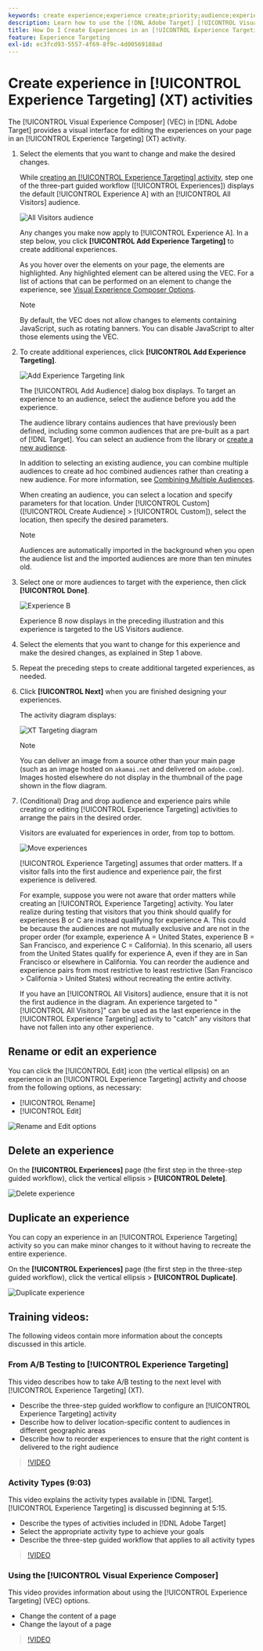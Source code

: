 ```yaml
---
keywords: create experience;experience create;priority;audience;experience;visual experience composer
description: Learn how to use the [!DNL Adobe Target] [!UICONTROL Visual Experience Composer] (VEC) to create and edit experiences on your page in an [!UICONTROL Experience Targeting] (XT) activity.
title: How Do I Create Experiences in an [!UICONTROL Experience Targeting] Activity?
feature: Experience Targeting
exl-id: ec3fcd93-5557-4f69-8f9c-4d00569188ad
---
```

# Create experience in [!UICONTROL Experience Targeting] (XT) activities

The [!UICONTROL Visual Experience Composer] (VEC) in [!DNL Adobe Target] provides a visual interface for editing the experiences on your page in an [!UICONTROL Experience Targeting] (XT) activity.

1. Select the elements that you want to change and make the desired changes.

   While [creating an [!UICONTROL Experience Targeting] activity](/help/main/c-activities/t-experience-target/t-xt-create/xt-create.md), step one of the three-part guided workflow ([!UICONTROL Experiences]) displays the default [!UICONTROL Experience A] with an [!UICONTROL All Visitors] audience.

   ![All Visitors audience](/help/main/c-activities/t-experience-target/t-xt-create/assets/all-visitors.png)

   Any changes you make now apply to [!UICONTROL Experience A]. In a step below, you click **[!UICONTROL Add Experience Targeting]** to create additional experiences.

   As you hover over the elements on your page, the elements are highlighted. Any highlighted element can be altered using the VEC. For a list of actions that can be performed on an element to change the experience, see [Visual Experience Composer Options](/help/main/c-experiences/c-visual-experience-composer/viztarget-options.md).

   >[!NOTE]
   >
   >By default, the VEC does not allow changes to elements containing JavaScript, such as rotating banners. You can disable JavaScript to alter those elements using the VEC.

1. To create additional experiences, click **[!UICONTROL Add Experience Targeting]**.

   ![Add Experience Targeting link](/help/main/c-activities/t-experience-target/t-xt-create/assets/add-experience-targeting.png)

   The [!UICONTROL Add Audience] dialog box displays. To target an experience to an audience, select the audience before you add the experience.

   The audience library contains audiences that have previously been defined, including some common audiences that are pre-built as a part of [!DNL Target]. You can select an audience from the library or [create a new audience](/help/main/c-target/c-audiences/audiences.md#concept_65BE870D290E412D8BBF557EEA67C271).

   In addition to selecting an existing audience, you can combine multiple audiences to create ad hoc combined audiences rather than creating a new audience. For more information, see [Combining Multiple Audiences](/help/main/c-target/combining-multiple-audiences.md#concept_A7386F1EA4394BD2AB72399C225981E5).

   When creating an audience, you can select a location and specify parameters for that location. Under [!UICONTROL Custom] ([!UICONTROL Create Audience] > [!UICONTROL Custom]), select the location, then specify the desired parameters.

   >[!NOTE]
   >
   >Audiences are automatically imported in the background when you open the audience list and the imported audiences are more than ten minutes old.

1. Select one or more audiences to target with the experience, then click **[!UICONTROL Done]**.

   ![Experience B](/help/main/c-activities/t-experience-target/t-xt-create/assets/experience-b.png)

   Experience B now displays in the preceding illustration and this experience is targeted to the US Visitors audience.

1. Select the elements that you want to change for this experience and make the desired changes, as explained in Step 1 above.

1. Repeat the preceding steps to create additional targeted experiences, as needed.

1. Click **[!UICONTROL Next]** when you are finished designing your experiences.

   The activity diagram displays:

   ![XT Targeting diagram](/help/main/c-activities/t-experience-target/t-xt-create/assets/xt_diagram-new.png)

   >[!NOTE]
   >
   >You can deliver an image from a source other than your main page (such as an image hosted on `akamai.net` and delivered on `adobe.com`). Images hosted elsewhere do not display in the thumbnail of the page shown in the flow diagram.

1. (Conditional) Drag and drop audience and experience pairs while creating or editing [!UICONTROL Experience Targeting] activities to arrange the pairs in the desired order.

   Visitors are evaluated for experiences in order, from top to bottom.

   ![Move experiences](/help/main/c-activities/t-experience-target/t-xt-create/assets/move_experiences-new.png)

   [!UICONTROL Experience Targeting] assumes that order matters. If a visitor falls into the first audience and experience pair, the first experience is delivered.

   For example, suppose you were not aware that order matters while creating an [!UICONTROL Experience Targeting] activity. You later realize during testing that visitors that you think should qualify for experiences B or C are instead qualifying for experience A. This could be because the audiences are not mutually exclusive and are not in the proper order (for example, experience A = United States, experience B = San Francisco, and experience C = California). In this scenario, all users from the United States qualify for experience A, even if they are in San Francisco or elsewhere in California. You can reorder the audience and experience pairs from most restrictive to least restrictive (San Francisco > California > United States) without recreating the entire activity.

   If you have an [!UICONTROL All Visitors] audience, ensure that it is not the first audience in the diagram. An experience targeted to "[!UICONTROL All Visitors]" can be used as the last experience in the [!UICONTROL Experience Targeting] activity to "catch" any visitors that have not fallen into any other experience.

## Rename or edit an experience

You can click the [!UICONTROL Edit] icon (the vertical ellipsis) on an experience in an [!UICONTROL Experience Targeting] activity and choose from the following options, as necessary:

* [!UICONTROL Rename]
* [!UICONTROL Edit]

![Rename and Edit options](/help/main/c-activities/t-experience-target/t-xt-create/assets/experience_edit-new.png)

## Delete an experience

On the **[!UICONTROL Experiences]** page (the first step in the three-step guided workflow), click the vertical ellipsis > **[!UICONTROL Delete]**.

![Delete experience](/help/main/c-activities/t-experience-target/t-xt-create/assets/delete-experience.png)

## Duplicate an experience

You can copy an experience in an [!UICONTROL Experience Targeting] activity so you can make minor changes to it without having to recreate the entire experience.

On the **[!UICONTROL Experiences]** page (the first step in the three-step guided workflow), click the vertical ellipsis > **[!UICONTROL Duplicate]**.

![Duplicate experience](/help/main/c-activities/t-experience-target/t-xt-create/assets/duplicate_experience-new.png)

## Training videos:

The following videos contain more information about the concepts discussed in this article.

### From A/B Testing to [!UICONTROL Experience Targeting]

This video describes how to take A/B testing to the next level with [!UICONTROL Experience Targeting] (XT).

* Describe the three-step guided workflow to configure an [!UICONTROL Experience Targeting] activity 
* Describe how to deliver location-specific content to audiences in different geographic areas 
* Describe how to reorder experiences to ensure that the right content is delivered to the right audience

>[!VIDEO](https://video.tv.adobe.com/v/22418/)

### Activity Types (9:03)

This video explains the activity types available in [!DNL Target]. [!UICONTROL Experience Targeting] is discussed beginning at 5:15.

* Describe the types of activities included in [!DNL Adobe Target] 
* Select the appropriate activity type to achieve your goals 
* Describe the three-step guided workflow that applies to all activity types

>[!VIDEO](https://video.tv.adobe.com/v/17386)

### Using the [!UICONTROL Visual Experience Composer]

This video provides information about using the [!UICONTROL Experience Targeting] (VEC) options.

* Change the content of a page 
* Change the layout of a page

>[!VIDEO](https://video.tv.adobe.com/v/17399)
